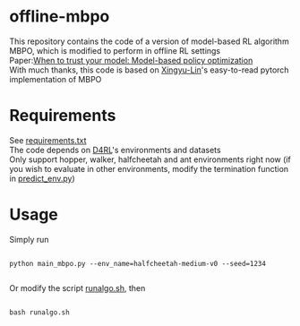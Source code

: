 # offline-mbpo
This repository contains the code of a version of model-based RL algorithm MBPO, which is modified to perform in offline RL settings\
Paper:[When to trust your model: Model-based policy optimization](https://arxiv.org/pdf/1906.08253)\
With much thanks, this code is based on [Xingyu-Lin](https://github.com/Xingyu-Lin/mbpo_pytorch)'s easy-to-read pytorch implementation of MBPO
# Requirements
See [requirements.txt](https://github.com/LxzGordon/offline-mbpo/blob/main/requirements.txt)\
The code depends on [D4RL](https://github.com/rail-berkeley/d4rl)'s environments and datasets\
Only support hopper, walker, halfcheetah and ant environments right now (if you wish to evaluate in other environments, modify the termination function in [predict_env.py](https://github.com/LxzGordon/offline-mbpo/blob/main/predict_env.py))
# Usage
Simply run
```shell 
  
python main_mbpo.py --env_name=halfcheetah-medium-v0 --seed=1234
  
```
Or modify the script [runalgo.sh](https://github.com/LxzGordon/offline-mbpo/blob/main/runalgo.sh), then
```shell
  
bash runalgo.sh
  
```
